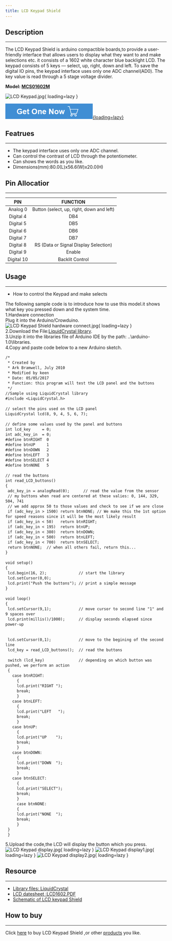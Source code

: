 ```yaml
---
title: LCD Keypad Shield
---
```


## Description
-----------

The LCD Keypad Shield is arduino compactible boards,to provide a user-friendly interface that allows users to display what they want to and make selections etc. it consists of a 1602 white character blue backlight LCD. The keypad consists of 5 keys — select, up, right, down and left. To save the digital IO pins, the keypad interface uses only one ADC channel(AD0). The key value is read through a 5 stage voltage divider.

**Model: [MCS01602M](http://www.elecrow.com/lcd-keypad-shield-for-arduino-p-311.html)**

![LCD Keypad.jpg](https://wiki.elecrow.com/images/4/40/LCD_Keypad.jpg){ loading=lazy }

[![Alt text](./assets/images/Get_one_now.png){loading=lazy}](https://www.elecrow.com/lcd-keypad-shield-for-arduino-p-311.html?wiki "Title text")

## Featrues
--------

- The keypad interface uses only one ADC channel.
- Can control the contrast of LCD through the potentiometer.
- Can shows the words as you like.
- Dimensions(mm):80.0(L)x56.6(W)x20.0(H)

## Pin Allocatior
--------------

| **PIN** | **FUNCTION** |
|:-:|:-:|
| Analog 0 | Button (select, up, right, down and left) |
| Digital 4 | DB4 |
| Digital 5 | DB5 |
| Digital 6 | DB6 |
| Digital 7 | DB7 |
| Digital 8 | RS (Data or Signal Display Selection) |
| Digital 9 | Enable |
| Digital 10 | Backlit Control |

## Usage
-----

- How to control the Keypad and make selects

The following sample code is to introduce how to use this model.it shows what key you pressed down and the system time.  
1.Hardware connection  
Plug it into the Arduino/Crowduino.  
![LCD Keypad Shield hardware connect.jpg](https://wiki.elecrow.com/images/thumb/0/05/LCD_Keypad_Shield_hardware_connect.jpg/500px-LCD_Keypad_Shield_hardware_connect.jpg){ loading=lazy }  
2.Download the File:[LiquidCrystal library](https://wiki.elecrow.com/images/c/c9/LiquidCrystal.zip).   
3.Unzip it into the libraries file of Arduino IDE by the path: ..\\arduino-1.0\\libraries.  
4.Copy and paste code below to a new Arduino sketch.  

```
/*
 * Created by 
 * Ark Bramwell, July 2010
 * Modified by keen 
 * Date: 05/05/2017
 * Function: this program will test the LCD panel and the buttons
 */ 
//Sample using LiquidCrystal library
#include <LiquidCrystal.h>
 
// select the pins used on the LCD panel
LiquidCrystal lcd(8, 9, 4, 5, 6, 7);
 
// define some values used by the panel and buttons
int lcd_key     = 0;
int adc_key_in  = 0;
#define btnRIGHT  0
#define btnUP     1
#define btnDOWN   2
#define btnLEFT   3
#define btnSELECT 4
#define btnNONE   5
 
// read the buttons
int read_LCD_buttons()
{
 adc_key_in = analogRead(0);      // read the value from the sensor 
 // my buttons when read are centered at these valies: 0, 144, 329, 504, 741
 // we add approx 50 to those values and check to see if we are close
 if (adc_key_in > 1500) return btnNONE; // We make this the 1st option for speed reasons since it will be the most likely result
 if (adc_key_in < 50)   return btnRIGHT;  
 if (adc_key_in < 195)  return btnUP; 
 if (adc_key_in < 380)  return btnDOWN; 
 if (adc_key_in < 500)  return btnLEFT; 
 if (adc_key_in < 700)  return btnSELECT;   
 return btnNONE;  // when all others fail, return this...
}
 
void setup()
{
 lcd.begin(16, 2);              // start the library
 lcd.setCursor(0,0);
 lcd.print("Push the buttons"); // print a simple message
}
  
void loop()
{
 lcd.setCursor(9,1);            // move cursor to second line "1" and 9 spaces over
 lcd.print(millis()/1000);      // display seconds elapsed since power-up
 
 
 lcd.setCursor(0,1);            // move to the begining of the second line
 lcd_key = read_LCD_buttons();  // read the buttons
 
 switch (lcd_key)               // depending on which button was pushed, we perform an action
 {
   case btnRIGHT:
     {
     lcd.print("RIGHT ");
     break;
     }
   case btnLEFT:
     {
     lcd.print("LEFT   ");
     break;
     }
   case btnUP:
     {
     lcd.print("UP    ");
     break;
     }
   case btnDOWN:
     {
     lcd.print("DOWN  ");
     break;
     }
   case btnSELECT:
     {
     lcd.print("SELECT");
     break;
     }
     case btnNONE:
     {
     lcd.print("NONE  ");
     break;
     }
 }
 }
```

5.Upload the code,the LCD will display the button which you press.  
![LCD Keypad display.jpg](https://wiki.elecrow.com/images/thumb/9/93/LCD_Keypad_display.jpg/500px-LCD_Keypad_display.jpg){ loading=lazy } 
![LCD Keypad display1.jpg](https://wiki.elecrow.com/images/thumb/2/2a/LCD_Keypad_display1.jpg/500px-LCD_Keypad_display1.jpg){ loading=lazy } 
![LCD Keypad display2.jpg](https://wiki.elecrow.com/images/thumb/e/ea/LCD_Keypad_display2.jpg/500px-LCD_Keypad_display2.jpg){ loading=lazy }

## Resource
--------

- [Library files: LiquidCrystal](http://www.elecrow.com/wiki/images/c/c9/LiquidCrystal.zip)
- [LCD datesheet :LCD1602.PDF](http://www.elecrow.com/wiki/images/1/16/LCD1602.pdf)
- [Schematic of LCD keypad Shield](http://www.elecrow.com/wiki/images/5/56/LCDKeypad_Shield_V1.0_SCH.pdf)

## How to buy
----------

Click [here](https://www.elecrow.com/lcd-keypad-shield-for-arduino-p-311.html) to buy LCD Keypad Shield ,or other [products](http://www.elecrow.com) you like.